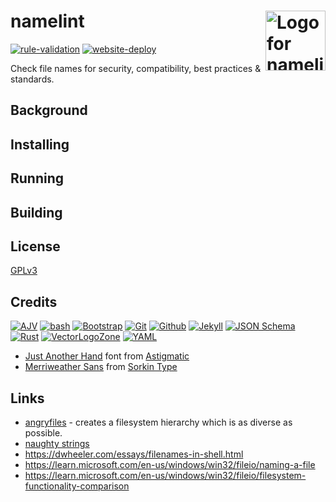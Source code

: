 # namelint [<img alt="Logo for namelint" src="docs/favicon.svg" height="96" align="right"/>](https://www.namelint.dev/)

[![rule-validation](https://github.com/FileFormatInfo/namelint/actions/workflows/rule-validation.yaml/badge.svg)](https://github.com/FileFormatInfo/namelint/actions/workflows/rule-validation.yaml)
[![website-deploy](https://github.com/FileFormatInfo/namelint/actions/workflows/website-deploy.yaml/badge.svg)](https://github.com/FileFormatInfo/namelint/actions/workflows/website-deploy.yaml)

Check file names for security, compatibility, best practices & standards.

## Background

## Installing

## Running

## Building

## License

[GPLv3](LICENSE.txt)

## Credits

[![AJV](https://www.vectorlogo.zone/logos/js_ajv/js_ajv-ar21.svg)](https://ajv.js.org/ "Schema validation")
[![bash](https://www.vectorlogo.zone/logos/gnu_bash/gnu_bash-ar21.svg)](https://www.gnu.org/software/bash/ "Scripting")
[![Bootstrap](https://www.vectorlogo.zone/logos/getbootstrap/getbootstrap-ar21.svg)](https://getbootstrap.com/ "HTML/CSS Framework")
[![Git](https://www.vectorlogo.zone/logos/git-scm/git-scm-ar21.svg)](https://git-scm.com/ "Version control")
[![Github](https://www.vectorlogo.zone/logos/github/github-ar21.svg)](https://github.com/ "Code hosting")
[![Jekyll](https://www.vectorlogo.zone/logos/jekyllrb/jekyllrb-ar21.svg)](https://www.jekyllrb.com/ "Static website builder")
[![JSON Schema](https://www.vectorlogo.zone/logos/json-schema/json-schema-ar21.svg)](https://json-schema.org/ "File validation")
[![Rust](https://www.vectorlogo.zone/logos/rust-lang/rust-lang-ar21.svg)](https://www.rust-lang.org/ "Programming language")
[![VectorLogoZone](https://www.vectorlogo.zone/logos/vectorlogozone/vectorlogozone-ar21.svg)](https://www.vectorlogo.zone/logos/visual.html#tile "Icons")
[![YAML](https://www.vectorlogo.zone/logos/yaml/yaml-ar21.svg)](http://yaml.org/ "File format")

* [Just Another Hand](https://fonts.google.com/specimen/Just+Another+Hand) font from [Astigmatic](http://www.astigmatic.com/)
* [Merriweather Sans](https://fonts.google.com/specimen/Merriweather+Sans) from [Sorkin Type](https://www.sorkintype.com/)

## Links

- [angryfiles](https://github.com/jakeogh/angryfiles) - creates a filesystem hierarchy which is as diverse as possible.
- [naughty strings](https://github.com/minimaxir/big-list-of-naughty-strings)
- https://dwheeler.com/essays/filenames-in-shell.html
- https://learn.microsoft.com/en-us/windows/win32/fileio/naming-a-file
- https://learn.microsoft.com/en-us/windows/win32/fileio/filesystem-functionality-comparison

